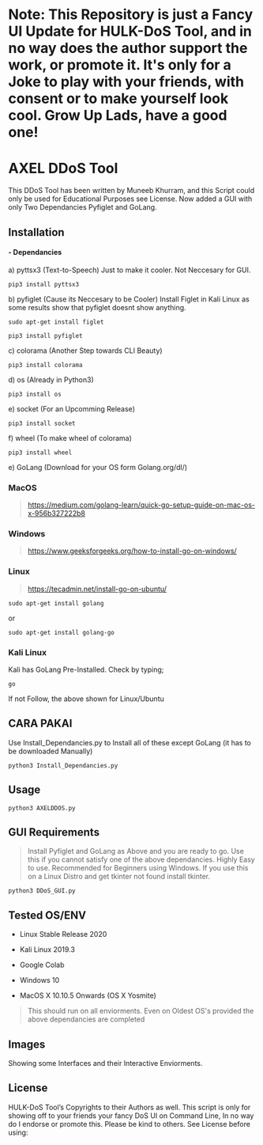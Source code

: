 # Note: This Repository is just a Fancy UI Update for HULK-DoS Tool, and in no way does the author support the work, or promote it. It's only for a Joke to play with your friends, with consent or to make yourself look cool. Grow Up Lads, have a good one!

# AXEL DDoS Tool

This DDoS Tool has been written by Muneeb Khurram, and this Script could only be used for Educational Purposes see License. Now added a GUI with only Two Dependancies Pyfiglet and GoLang.

## Installation

#### - Dependancies
a) pyttsx3 (Text-to-Speech) Just to make it cooler. Not Neccesary for GUI.
```
pip3 install pyttsx3
```
b) pyfiglet (Cause its Neccesary to be Cooler)
Install Figlet in Kali Linux as some results show that pyfiglet doesnt show anything.
```
sudo apt-get install figlet
```
```
pip3 install pyfiglet
```
c) colorama (Another Step towards CLI Beauty)
```
pip3 install colorama
````
d) os (Already in Python3)
```
pip3 install os
```
e) socket (For an Upcomming Release)
```
pip3 install socket
```
f) wheel (To make wheel of colorama) 
```
pip3 install wheel
```
e) GoLang (Download for your OS form Golang.org/dl/) 

### MacOS

> https://medium.com/golang-learn/quick-go-setup-guide-on-mac-os-x-956b327222b8

### Windows

> https://www.geeksforgeeks.org/how-to-install-go-on-windows/

### Linux

> https://tecadmin.net/install-go-on-ubuntu/
```
sudo apt-get install golang
```
or
```
sudo apt-get install golang-go
```

### Kali Linux

Kali has GoLang Pre-Installed.
Check by typing;

```
go 
```
If not Follow, the above shown for Linux/Ubuntu


## CARA PAKAI 
Use Install_Dependancies.py to Install all of these except GoLang (it has to be downloaded Manually)
````
python3 Install_Dependancies.py
````
## Usage
````
python3 AXELDDOS.py
````
## GUI Requirements

> Install Pyfiglet and GoLang as Above and you are ready to go. Use this if you cannot satisfy one of the above dependancies. Highly Easy to use. Recommended for Beginners using Windows. If you use this on a Linux Distro and get tkinter not found install tkinter. 

```
python3 DDoS_GUI.py
```
## Tested OS/ENV

- Linux Stable Release 2020

- Kali Linux 2019.3

- Google Colab

- Windows 10

- MacOS X 10.10.5 Onwards (OS X Yosmite)

> This should run on all enviorments. Even on Oldest OS's provided the above dependancies are completed

## Images

Showing some Interfaces and their Interactive Enviorments.

## License
HULK-DoS Tool’s Copyrights to their Authors as well.
This script is only for showing off to your friends your fancy DoS UI on Command Line,
In no way do I endorse or promote this. Please be kind to others.
See License before using:
